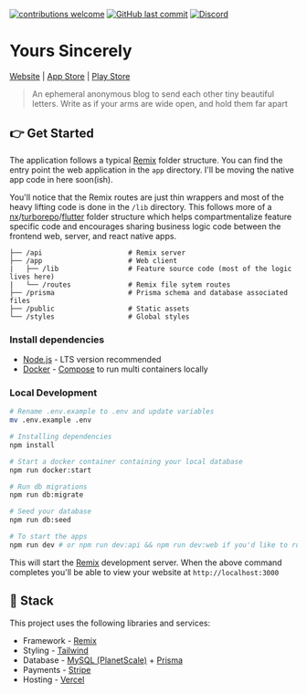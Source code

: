 [![contributions welcome](https://img.shields.io/badge/contributions-welcome-brightgreen.svg?style=flat)](https://github.com/kyh/yours-sincerely/issues)
[![GitHub last commit](https://img.shields.io/github/last-commit/kyh/yours-sincerely)](https://github.com/kyh/yours-sincerely)
[![Discord](https://img.shields.io/badge/Discord-Join%20Chat-%237289DA)](https://discord.gg/YtafKzR)

# Yours Sincerely

[Website](https://yourssincerely.org/) | [App Store](https://apps.apple.com/ag/app/yours-sincerely/id1510472230) | [Play Store](https://play.google.com/store/apps/details?id=com.kyh.yourssincerely)

> An ephemeral anonymous blog to send each other tiny beautiful letters. Write as if your arms are wide open, and hold them far apart

## 👉 Get Started

The application follows a typical [Remix](https://remix.run/docs/en/v1/tutorials/blog) folder structure. You can find the entry point the web application in the `app` directory. I'll be moving the native app code in here soon(ish).

You'll notice that the Remix routes are just thin wrappers and most of the heavy lifting code is done in the `/lib` directory. This follows more of a [nx](https://nx.dev/getting-started/intro)/[turborepo](https://turborepo.org/)/[flutter](https://flutter.dev/) folder structure which helps compartmentalize feature specific code and encourages sharing business logic code between the frontend web, server, and react native apps.

```
├── /api                     # Remix server
├── /app                     # Web client
|   ├── /lib                 # Feature source code (most of the logic lives here)
|   └── /routes              # Remix file sytem routes
├── /prisma                  # Prisma schema and database associated files
├── /public                  # Static assets
└── /styles                  # Global styles
```

### Install dependencies

- [Node.js](https://nodejs.org/en/) - LTS version recommended
- [Docker](https://www.docker.com/get-started) - [Compose](https://docs.docker.com/compose/) to run multi containers locally

### Local Development

```sh
# Rename .env.example to .env and update variables
mv .env.example .env

# Installing dependencies
npm install

# Start a docker container containing your local database
npm run docker:start

# Run db migrations
npm run db:migrate

# Seed your database
npm run db:seed

# To start the apps
npm run dev # or npm run dev:api && npm run dev:web if you'd like to run them independently
```

This will start the [Remix](https://remix.run) development server. When the above command completes you'll be able to view your website at `http://localhost:3000`

## 🥞 Stack

This project uses the following libraries and services:

- Framework - [Remix](https://remix.run)
- Styling - [Tailwind](https://tailwindcss.com)
- Database - [MySQL (PlanetScale)](https://planetscale.com/) + [Prisma](https://www.prisma.io/)
- Payments - [Stripe](https://stripe.com)
- Hosting - [Vercel](https://vercel.com)
